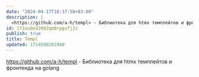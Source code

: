 ```yaml
---
date: "2024-04-17T18:37:58+03:00"
description: |
  <https://github.com/a-h/templ> - Библиотека для htmx темплейтов и фронтенда
id: if1ou0xd3982qm0rpgufj2z
publish: true
title: Templ
updated: 1714590201940
---
```


<https://github.com/a-h/templ> - Библиотека для htmx темплейтов и фронтенда на golang